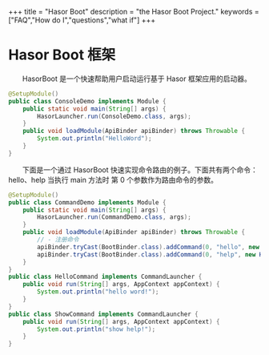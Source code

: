 +++
title = "Hasor Boot"
description = "the Hasor Boot Project."
keywords = ["FAQ","How do I","questions","what if"]
+++

# Hasor Boot 框架

&emsp;&emsp;HasorBoot 是一个快速帮助用户启动运行基于 Hasor 框架应用的启动器。

```java
@SetupModule()
public class ConsoleDemo implements Module {
    public static void main(String[] args) {
        HasorLauncher.run(ConsoleDemo.class, args);
    }
    public void loadModule(ApiBinder apiBinder) throws Throwable {
        System.out.println("HelloWord");
    }
}
```


&emsp;&emsp;下面是一个通过 HasorBoot 快速实现命令路由的例子。下面共有两个命令：hello、help 当执行 main 方法时 第 0 个参数作为路由命令的参数。
```java
@SetupModule()
public class CommandDemo implements Module {
    public static void main(String[] args) {
        HasorLauncher.run(CommandDemo.class, args);
    }
    public void loadModule(ApiBinder apiBinder) throws Throwable {
        // - 注册命令
        apiBinder.tryCast(BootBinder.class).addCommand(0, "hello", new HelloCommand());
        apiBinder.tryCast(BootBinder.class).addCommand(0, "help", new HelloCommand());
    }
}
public class HelloCommand implements CommandLauncher {
    public void run(String[] args, AppContext appContext) {
        System.out.println("hello word!");
    }
}
public class ShowCommand implements CommandLauncher {
    public void run(String[] args, AppContext appContext) {
        System.out.println("show help!");
    }
}
```
